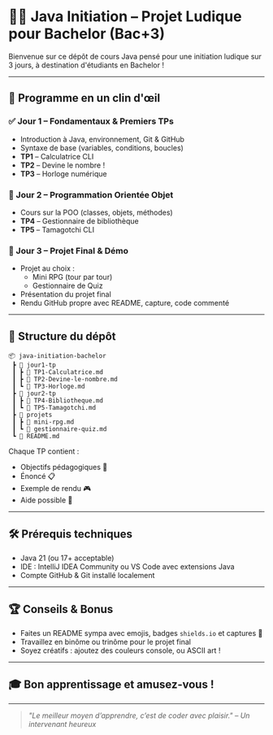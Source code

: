 # 🧑‍🎓 Java Initiation – Projet Ludique pour Bachelor (Bac+3)

Bienvenue sur ce dépôt de cours Java pensé pour une initiation ludique sur 3 jours, à destination d'étudiants en Bachelor !

---

## 📅 Programme en un clin d'œil

### ✅ Jour 1 – Fondamentaux & Premiers TPs
- Introduction à Java, environnement, Git & GitHub
- Syntaxe de base (variables, conditions, boucles)
- **TP1** – Calculatrice CLI
- **TP2** – Devine le nombre !
- **TP3** – Horloge numérique

### 🧱 Jour 2 – Programmation Orientée Objet
- Cours sur la POO (classes, objets, méthodes)
- **TP4** – Gestionnaire de bibliothèque
- **TP5** – Tamagotchi CLI

### 🚀 Jour 3 – Projet Final & Démo
- Projet au choix :
  - Mini RPG (tour par tour)
  - Gestionnaire de Quiz
- Présentation du projet final
- Rendu GitHub propre avec README, capture, code commenté

---

## 📁 Structure du dépôt

```
📦 java-initiation-bachelor
 ┣ 📂 jour1-tp
 ┃ ┣ 📜 TP1-Calculatrice.md
 ┃ ┣ 📜 TP2-Devine-le-nombre.md
 ┃ ┗ 📜 TP3-Horloge.md
 ┣ 📂 jour2-tp
 ┃ ┣ 📜 TP4-Bibliotheque.md
 ┃ ┗ 📜 TP5-Tamagotchi.md
 ┣ 📂 projets
 ┃ ┣ 📜 mini-rpg.md
 ┃ ┗ 📜 gestionnaire-quiz.md
 ┗ 📜 README.md
```

Chaque TP contient :
- Objectifs pédagogiques 🎯
- Énoncé 📋
- Exemple de rendu 🎮
- Aide possible 🧩

---

## 🛠️ Prérequis techniques

- Java 21 (ou 17+ acceptable)
- IDE : IntelliJ IDEA Community ou VS Code avec extensions Java
- Compte GitHub & Git installé localement

---

## 🏆 Conseils & Bonus

- Faites un README sympa avec emojis, badges `shields.io` et captures 🎨
- Travaillez en binôme ou trinôme pour le projet final
- Soyez créatifs : ajoutez des couleurs console, ou ASCII art !

---

## 🎓 Bon apprentissage et amusez-vous !

---

> _"Le meilleur moyen d’apprendre, c’est de coder avec plaisir." – Un intervenant heureux_
